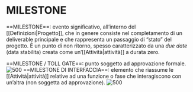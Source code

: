 # MILESTONE
==MILESTONE==: evento significativo, all’interno del [[Definizioni|Progetto]], che in genere consiste nel completamento di un deliverable principale e che rappresenta un passaggio di “stato” del progetto. È un punto di non ritorno, spesso caratterizzato da una _due date_ (data stabilita) creata come un’[[Attività|attività]] a durata zero.

==MILESTONE / TOLL GATE==: punto soggetto ad approvazione formale.
![500](milestone1.png)
==MILESTONE DI INTERFACCIA==: elemento che riassume le [[Attività|attività]] relative ad una funzione o fase che interagiscono con un’altra (non soggetta ad approvazione).
![500](milestone2.png)
